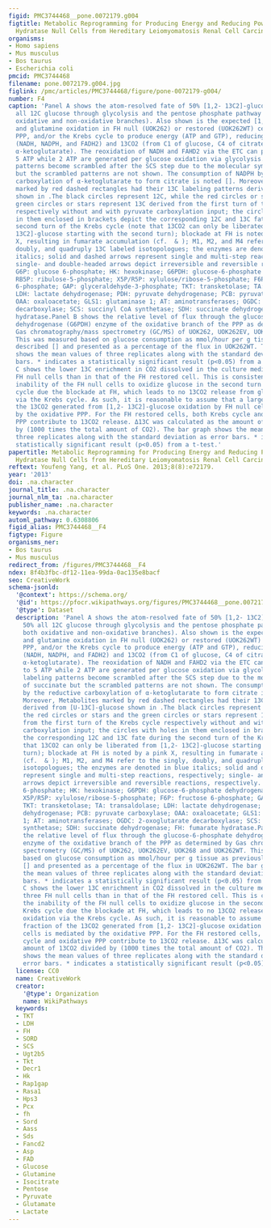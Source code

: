 ```yaml
---
figid: PMC3744468__pone.0072179.g004
figtitle: Metabolic Reprogramming for Producing Energy and Reducing Power in Fumarate
  Hydratase Null Cells from Hereditary Leiomyomatosis Renal Cell Carcinoma
organisms:
- Homo sapiens
- Mus musculus
- Bos taurus
- Escherichia coli
pmcid: PMC3744468
filename: pone.0072179.g004.jpg
figlink: /pmc/articles/PMC3744468/figure/pone-0072179-g004/
number: F4
caption: 'Panel A shows the atom-resolved fate of 50% [1,2- 13C2]-glucose plus 50%
  all 12C glucose through glycolysis and the pentose phosphate pathway (PPP, both
  oxidative and non-oxidative branches). Also shown is the expected [1,2- 13C2]-glucose
  and glutamine oxidation in FH null (UOK262) or restored (UOK262WT) cells via glycolysis,
  PPP, and/or the Krebs cycle to produce energy (ATP and GTP), reducing equivalents
  (NADH, NADPH, and FADH2) and 13CO2 (from C1 of glucose, C4 of citrate and C1 of
  α-ketoglutarate). The reoxidation of NADH and FAHD2 via the ETC can produce up to
  5 ATP while 2 ATP are generated per glucose oxidation via glycolysis. The 13C labeling
  patterns become scrambled after the SCS step due to the molecular symmetry of succinate
  but the scrambled patterns are not shown. The consumption of NADPH by the reductive
  carboxylation of α-ketoglutarate to form citrate is noted []. Moreover, Metabolites
  marked by red dashed rectangles had their 13C labeling patterns derived from [U-13C]-glucose
  shown in .The black circles represent 12C, while the red circles or stars and the
  green circles or stars represent 13C derived from the first turn of the Krebs cycle
  respectively without and with pyruvate carboxylation input; the circles with holes
  in them enclosed in brackets depict the corresponding 12C and 13C fate during the
  second turn of the Krebs cycle (note that 13CO2 can only be liberated from [1,2-
  13C2]-glucose starting with the second turn); blockade at FH is noted by a pink
  X, resulting in fumarate accumulation (cf.  & ); M1, M2, and M4 refer to the singly,
  doubly, and quadruply 13C labeled isotopologues; the enzymes are denoted in blue
  italics; solid and dashed arrows represent single and multi-step reactions, respectively;
  single- and double-headed arrows depict irreversible and reversible reactions, respectively.
  G6P: glucose 6-phosphate; HK: hexokinase; G6PDH: glucose-6-phosphate dehydrogenase;
  RB5P: ribulose-5-phosphate; X5P/R5P: xylulose/ribose-5-phosphate; F6P: fructose
  6-phosphate; GAP: glyceraldehyde-3-phosphate; TKT: transketolase; TA: transaldolase;
  LDH: lactate dehydrogenase; PDH: pyruvate dehydrogenase; PCB: pyruvate carboxylase;
  OAA: oxaloacetate; GLS1: glutaminase 1; AT: aminotransferases; OGDC: 2-oxoglutarate
  decarboxylase; SCS: succinyl CoA synthetase; SDH: succinate dehydrogenase; FH: fumarate
  hydratase.Panel B shows the relative level of flux through the glucose-6-phosphate
  dehydrogenase (G6PDH) enzyme of the oxidative branch of the PPP as determined by
  Gas chromatography/mass spectrometry (GC/MS) of UOK262, UOK262EV, UOK268 and UOK262WT.
  This was measured based on glucose consumption as mmol/hour per g tissue as previously
  described [] and presented as a percentage of the flux in UOK262WT. The bar graph
  shows the mean values of three replicates along with the standard deviation as error
  bars. * indicates a statistically significant result (p<0.05) from a t-test.Panel
  C shows the lower 13C enrichment in CO2 dissolved in the culture media of the three
  FH null cells than in that of the FH restored cell. This is consistent with the
  inability of the FH null cells to oxidize glucose in the second turn of the Krebs
  cycle due the blockade at FH, which leads to no 13CO2 release from glucose oxidation
  via the Krebs cycle. As such, it is reasonable to assume that a large fraction of
  the 13CO2 generated from [1,2- 13C2]-glucose oxidation by FH null cells is mediated
  by the oxidative PPP. For the FH restored cells, both Krebs cycle and oxidative
  PPP contribute to 13CO2 release. Δ13C was calculated as the amount of 13CO2 divided
  by (1000 times the total amount of CO2). The bar graph shows the mean values of
  three replicates along with the standard deviation as error bars. * indicates a
  statistically significant result (p<0.05) from a t-test.'
papertitle: Metabolic Reprogramming for Producing Energy and Reducing Power in Fumarate
  Hydratase Null Cells from Hereditary Leiomyomatosis Renal Cell Carcinoma.
reftext: Youfeng Yang, et al. PLoS One. 2013;8(8):e72179.
year: '2013'
doi: .na.character
journal_title: .na.character
journal_nlm_ta: .na.character
publisher_name: .na.character
keywords: .na.character
automl_pathway: 0.6308806
figid_alias: PMC3744468__F4
figtype: Figure
organisms_ner:
- Bos taurus
- Mus musculus
redirect_from: /figures/PMC3744468__F4
ndex: 8f4b3fbc-df12-11ea-99da-0ac135e8bacf
seo: CreativeWork
schema-jsonld:
  '@context': https://schema.org/
  '@id': https://pfocr.wikipathways.org/figures/PMC3744468__pone.0072179.g004.html
  '@type': Dataset
  description: 'Panel A shows the atom-resolved fate of 50% [1,2- 13C2]-glucose plus
    50% all 12C glucose through glycolysis and the pentose phosphate pathway (PPP,
    both oxidative and non-oxidative branches). Also shown is the expected [1,2- 13C2]-glucose
    and glutamine oxidation in FH null (UOK262) or restored (UOK262WT) cells via glycolysis,
    PPP, and/or the Krebs cycle to produce energy (ATP and GTP), reducing equivalents
    (NADH, NADPH, and FADH2) and 13CO2 (from C1 of glucose, C4 of citrate and C1 of
    α-ketoglutarate). The reoxidation of NADH and FAHD2 via the ETC can produce up
    to 5 ATP while 2 ATP are generated per glucose oxidation via glycolysis. The 13C
    labeling patterns become scrambled after the SCS step due to the molecular symmetry
    of succinate but the scrambled patterns are not shown. The consumption of NADPH
    by the reductive carboxylation of α-ketoglutarate to form citrate is noted [].
    Moreover, Metabolites marked by red dashed rectangles had their 13C labeling patterns
    derived from [U-13C]-glucose shown in .The black circles represent 12C, while
    the red circles or stars and the green circles or stars represent 13C derived
    from the first turn of the Krebs cycle respectively without and with pyruvate
    carboxylation input; the circles with holes in them enclosed in brackets depict
    the corresponding 12C and 13C fate during the second turn of the Krebs cycle (note
    that 13CO2 can only be liberated from [1,2- 13C2]-glucose starting with the second
    turn); blockade at FH is noted by a pink X, resulting in fumarate accumulation
    (cf.  & ); M1, M2, and M4 refer to the singly, doubly, and quadruply 13C labeled
    isotopologues; the enzymes are denoted in blue italics; solid and dashed arrows
    represent single and multi-step reactions, respectively; single- and double-headed
    arrows depict irreversible and reversible reactions, respectively. G6P: glucose
    6-phosphate; HK: hexokinase; G6PDH: glucose-6-phosphate dehydrogenase; RB5P: ribulose-5-phosphate;
    X5P/R5P: xylulose/ribose-5-phosphate; F6P: fructose 6-phosphate; GAP: glyceraldehyde-3-phosphate;
    TKT: transketolase; TA: transaldolase; LDH: lactate dehydrogenase; PDH: pyruvate
    dehydrogenase; PCB: pyruvate carboxylase; OAA: oxaloacetate; GLS1: glutaminase
    1; AT: aminotransferases; OGDC: 2-oxoglutarate decarboxylase; SCS: succinyl CoA
    synthetase; SDH: succinate dehydrogenase; FH: fumarate hydratase.Panel B shows
    the relative level of flux through the glucose-6-phosphate dehydrogenase (G6PDH)
    enzyme of the oxidative branch of the PPP as determined by Gas chromatography/mass
    spectrometry (GC/MS) of UOK262, UOK262EV, UOK268 and UOK262WT. This was measured
    based on glucose consumption as mmol/hour per g tissue as previously described
    [] and presented as a percentage of the flux in UOK262WT. The bar graph shows
    the mean values of three replicates along with the standard deviation as error
    bars. * indicates a statistically significant result (p<0.05) from a t-test.Panel
    C shows the lower 13C enrichment in CO2 dissolved in the culture media of the
    three FH null cells than in that of the FH restored cell. This is consistent with
    the inability of the FH null cells to oxidize glucose in the second turn of the
    Krebs cycle due the blockade at FH, which leads to no 13CO2 release from glucose
    oxidation via the Krebs cycle. As such, it is reasonable to assume that a large
    fraction of the 13CO2 generated from [1,2- 13C2]-glucose oxidation by FH null
    cells is mediated by the oxidative PPP. For the FH restored cells, both Krebs
    cycle and oxidative PPP contribute to 13CO2 release. Δ13C was calculated as the
    amount of 13CO2 divided by (1000 times the total amount of CO2). The bar graph
    shows the mean values of three replicates along with the standard deviation as
    error bars. * indicates a statistically significant result (p<0.05) from a t-test.'
  license: CC0
  name: CreativeWork
  creator:
    '@type': Organization
    name: WikiPathways
  keywords:
  - TKT
  - LDH
  - FH
  - SORD
  - SCS
  - Ugt2b5
  - Tkt
  - Decr1
  - Hk
  - Rap1gap
  - Rasa1
  - Hps3
  - Pcx
  - fh
  - Sord
  - Aass
  - Sds
  - Fancd2
  - Asp
  - FAD
  - Glucose
  - Glutamine
  - Isocitrate
  - Pentose
  - Pyruvate
  - Glutamate
  - Lactate
---
```

